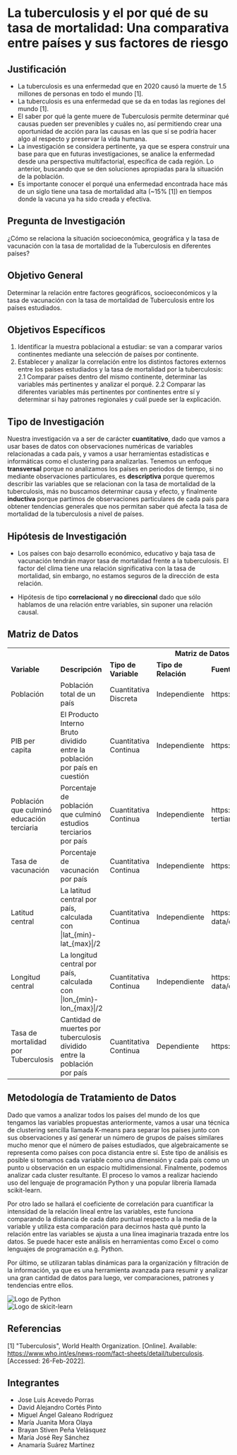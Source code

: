 # La tuberculosis y el por qué de su tasa de mortalidad: Una comparativa entre países y sus factores de riesgo

## Justificación

- La tuberculosis es una enfermedad que en 2020 causó la muerte de 1.5 millones de personas en todo el mundo [1]. 
- La tuberculosis es una enfermedad que se da en todas las regiones del mundo [1].
- El saber por qué la gente muere de Tuberculosis permite determinar qué causas pueden ser prevenibles y cuáles no, así permitiendo crear una oportunidad de acción para las causas en las que sí se podría hacer algo al respecto y preservar la vida humana.
- La investigación se considera pertinente, ya que se espera construir una base para que en futuras investigaciones, se analice la enfermedad desde una perspectiva multifactorial, específica de cada región. Lo anterior, buscando que se den soluciones apropiadas para la situación de la población. 
- Es importante conocer el porqué una enfermedad encontrada hace más de un siglo tiene una tasa de mortalidad alta (~15% [1]) en tiempos donde la vacuna ya ha sido creada y efectiva.

## Pregunta de Investigación

¿Cómo se relaciona la situación socioeconómica, geográfica y la tasa de vacunación con la tasa de mortalidad de la Tuberculosis en diferentes países?


## Objetivo General

Determinar la relación entre factores geográficos, socioeconómicos y la tasa de vacunación con la tasa de mortalidad de Tuberculosis entre los países estudiados.

## Objetivos Específicos

1. Identificar la muestra poblacional a estudiar: se van a comparar varios continentes mediante una selección de países por continente.
2. Establecer y analizar la correlación entre los distintos factores externos entre los países estudiados y la tasa de mortalidad por la tuberculosis:
  2.1 Comparar países dentro del mismo continente, determinar las variables más pertinentes y analizar el porqué.
  2.2 Comparar las diferentes variables más pertinentes por continentes entre sí y determinar si hay patrones regionales y cuál puede ser la explicación.
  
  
## Tipo de Investigación

Nuestra investigación va a ser de carácter **cuantitativo**, dado que vamos a usar bases de datos con observaciones numéricas de variables relacionadas a cada país, y vamos a usar herramientas estadísticas e informáticas como el clustering para analizarlas. Tenemos un enfoque **transversal** porque no analizamos los países en periodos de tiempo, si no mediante observaciones particulares, es **descriptiva** porque queremos describir las variables que se relacionan con la tasa de mortalidad de la tuberculosis, más no buscamos determinar causa y efecto, y finalmente **inductiva** porque partimos de observaciones particulares de cada país para obtener tendencias generales que nos permitan saber qué afecta la tasa de mortalidad de la tuberculosis a nivel de países.

## Hipótesis de Investigación

- Los países con bajo desarrollo económico, educativo y baja tasa de vacunación tendrán mayor tasa de mortalidad frente a la tuberculosis. El factor del clima tiene una relación significativa con la tasa de mortalidad, sin embargo, no estamos seguros de la dirección de esta relación. 

- Hipótesis de tipo **correlacional** y **no direccional** dado que sólo hablamos de una relación entre variables, sin suponer una relación causal.

## Matriz de Datos

<table>
  <tr>
    <td colspan="5" style="text-align: center"><b>Matriz de Datos</b></td>
  </tr>
  <tr>
    <td><b>Variable</b></td>
    <td><b>Descripción</b></td>
    <td><b>Tipo de Variable</b></td>
    <td><b>Tipo de Relación</b></td>
    <td><b>Fuente de los Datos</b></td>
  </tr>
  
  <tr>
    <td>Población</td>
    <td>Población total de un país</td>
    <td>Cuantitativa Discreta</td>
    <td>Independiente</td>
    <td>https://data.oecd.org/pop/population.htm</td>
  </tr>
  <tr>
    <td>PIB per capita</td>
    <td>El Producto Interno Bruto dividido entre la población por país en cuestión</td>
    <td>Cuantitativa Continua</td>
    <td>Independiente</td>
    <td>https://data.worldbank.org/indicator/NY.GDP.PCAP.CD</td>
  </tr>
  <tr>
    <td>Población que culminó educación terciaria</td>
    <td>Porcentaje de población que culminó estudios terciarios por país</td>
    <td>Cuantitativa Continua</td>
    <td>Independiente</td>
    <td>https://data.oecd.org/eduatt/population-with-tertiary-education.htm</td>
  </tr>
  <tr>
    <td>Tasa de vacunación</td>
    <td>Porcentaje de vacunación por país</td>
    <td>Cuantitativa Continua</td>
    <td>Independiente</td>
    <td>https://ourworldindata.org/vaccination</td>
  </tr>
  <tr>
    <td>Latitud central</td>
    <td>La latitud central por país, calculada con |lat_{min}-lat_{max}|/2</td>
    <td>Cuantitativa Continua</td>
    <td>Independiente</td>
    <td>https://developers.google.com/public-data/docs/canonical/countries_csv</td>
  </tr>
  <tr>
    <td>Longitud central</td>
    <td>La longitud central por país, calculada con |lon_{min}-lon_{max}|/2</td>
    <td>Cuantitativa Continua</td>
    <td>Independiente</td>
    <td>https://developers.google.com/public-data/docs/canonical/countries_csv</td>
  </tr>
  <tr>
    <td>Tasa de mortalidad por Tuberculosis</td>
    <td>Cantidad de muertes por tuberculosis dividido entre la población por país</td>
    <td>Cuantitativa Continua</td>
    <td>Dependiente</td>
    <td>https://ourworldindata.org/vaccination </td>
  </tr>
</table>

## Metodología de Tratamiento de Datos

Dado que vamos a analizar todos los países del mundo de los que tengamos las variables propuestas anteriormente, vamos a usar una técnica de clustering sencilla llamada K-means para separar los países junto con sus observaciones y así generar un número de grupos de países similares mucho menor que el número de países estudiados, que algebraicamente se representa como países con poca distancia entre sí. Este tipo de análisis es posible si tomamos cada variable como una dimensión y cada país como un punto u observación en un espacio multidimensional. Finalmente, podemos analizar cada cluster resultante. El proceso lo vamos a realizar haciendo uso del lenguaje de programación Python y una popular librería llamada scikit-learn.

Por otro lado se hallará el coeficiente de correlación para cuantificar la intensidad de la relación lineal entre las variables, este funciona comparando la distancia de cada dato puntual respecto a la media de la variable y utiliza esta comparación para decirnos hasta qué punto la relación entre las variables se ajusta a una línea imaginaria trazada entre los datos. Se puede hacer este análisis en herramientas como Excel o como lenguajes de programación e.g. Python.

Por último, se utilizaran tablas dinámicas para la organización y filtración de la información, ya que es una herramienta avanzada para resumir y analizar una gran cantidad de datos para luego, ver comparaciones, patrones y tendencias entre ellos. 

![Logo de Python](python-logo.png) <br>
![Logo de skicit-learn](scikit-learn-logo.png) <br>

## Referencias
[1] "Tuberculosis", World Health Organization. [Online]. Available: https://www.who.int/es/news-room/fact-sheets/detail/tuberculosis. [Accessed: 26-Feb-2022].

## Integrantes
- Jose Luis Acevedo Porras
- David Alejandro Cortés Pinto
- Miguel Ángel Galeano Rodríguez
- María Juanita Mora Olaya
- Brayan Stiven Peña Velásquez
- María José Rey Sánchez
- Anamaría Suárez Martínez
